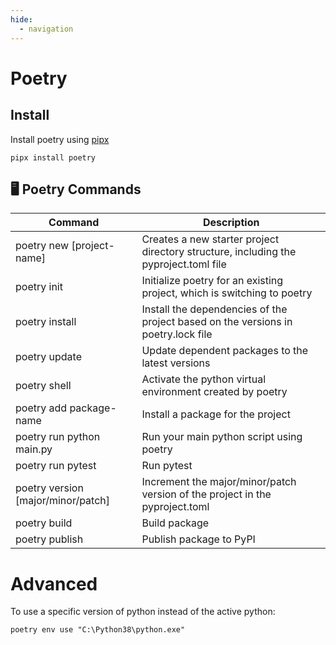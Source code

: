 ```yaml
---
hide:
  - navigation
---
```


# Poetry

## Install
Install poetry using [pipx](https://pipx.pypa.io/stable/installation/)
```
pipx install poetry
```

## 🖥️ Poetry Commands

| Command                            | Description                                                                          |
| ---------------------------------- | ------------------------------------------------------------------------------------ |
| poetry new [project-name]          | Creates a new starter project directory structure, including the pyproject.toml file |
| poetry init                        | Initialize poetry for an existing project, which is switching to poetry              |
| poetry install                     | Install the dependencies of the project based on the versions in poetry.lock file    |
| poetry update                      | Update dependent packages to the latest versions                                     |
| poetry shell                       | Activate the python virtual environment created by poetry                            |
| poetry add package-name            | Install a package for the project                                                    |
| poetry run python main.py          | Run your main python script using poetry                                             |
| poetry run pytest                  | Run pytest                                                                           |
| poetry version [major/minor/patch] | Increment the major/minor/patch version of the project in the pyproject.toml         |
| poetry build                       | Build package                                                                        |
| poetry publish                     | Publish package to PyPI                                                              |

# Advanced
To use a specific version of python instead of the active python:

```
poetry env use "C:\Python38\python.exe"
```